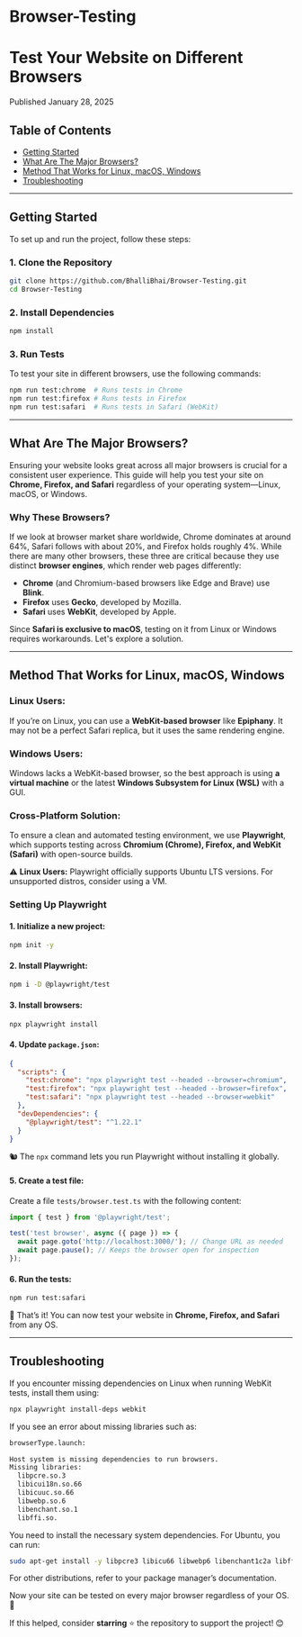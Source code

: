 # Browser-Testing

# Test Your Website on Different Browsers

Published January 28, 2025

## Table of Contents

- [Getting Started](#getting-started)
- [What Are The Major Browsers?](#what-are-the-major-browsers)
- [Method That Works for Linux, macOS, Windows](#method-that-works-for-linux-macos-windows)
- [Troubleshooting](#troubleshooting)

---

## Getting Started

To set up and run the project, follow these steps:

### 1. Clone the Repository
```sh
git clone https://github.com/BhalliBhai/Browser-Testing.git
cd Browser-Testing
```

### 2. Install Dependencies
```sh
npm install
```

### 3. Run Tests
To test your site in different browsers, use the following commands:

```sh
npm run test:chrome  # Runs tests in Chrome
npm run test:firefox # Runs tests in Firefox
npm run test:safari  # Runs tests in Safari (WebKit)
```

---

## What Are The Major Browsers?

Ensuring your website looks great across all major browsers is crucial for a consistent user experience. This guide will help you test your site on **Chrome, Firefox, and Safari** regardless of your operating system—Linux, macOS, or Windows.

### Why These Browsers?

If we look at browser market share worldwide, Chrome dominates at around 64%, Safari follows with about 20%, and Firefox holds roughly 4%. While there are many other browsers, these three are critical because they use distinct **browser engines**, which render web pages differently:

- **Chrome** (and Chromium-based browsers like Edge and Brave) use **Blink**.
- **Firefox** uses **Gecko**, developed by Mozilla.
- **Safari** uses **WebKit**, developed by Apple.

Since **Safari is exclusive to macOS**, testing on it from Linux or Windows requires workarounds. Let's explore a solution.

---

## Method That Works for Linux, macOS, Windows

### Linux Users:
If you’re on Linux, you can use a **WebKit-based browser** like **Epiphany**. It may not be a perfect Safari replica, but it uses the same rendering engine.

### Windows Users:
Windows lacks a WebKit-based browser, so the best approach is using **a virtual machine** or the latest **Windows Subsystem for Linux (WSL)** with a GUI.

### Cross-Platform Solution:
To ensure a clean and automated testing environment, we use **Playwright**, which supports testing across **Chromium (Chrome), Firefox, and WebKit (Safari)** with open-source builds.

⚠️ **Linux Users:** Playwright officially supports Ubuntu LTS versions. For unsupported distros, consider using a VM.

### Setting Up Playwright

#### 1. Initialize a new project:
```sh
npm init -y
```

#### 2. Install Playwright:
```sh
npm i -D @playwright/test
```

#### 3. Install browsers:
```sh
npx playwright install
```

#### 4. Update `package.json`:
```json
{
  "scripts": {
    "test:chrome": "npx playwright test --headed --browser=chromium",
    "test:firefox": "npx playwright test --headed --browser=firefox",
    "test:safari": "npx playwright test --headed --browser=webkit"
  },
  "devDependencies": {
    "@playwright/test": "^1.22.1"
  }
}
```
🐿️ The `npx` command lets you run Playwright without installing it globally.

#### 5. Create a test file:
Create a file `tests/browser.test.ts` with the following content:
```ts
import { test } from '@playwright/test';

test('test browser', async ({ page }) => {
  await page.goto('http://localhost:3000/'); // Change URL as needed
  await page.pause(); // Keeps the browser open for inspection
});
```

#### 6. Run the tests:
```sh
npm run test:safari
```
🎉 That’s it! You can now test your website in **Chrome, Firefox, and Safari** from any OS.

---

## Troubleshooting

If you encounter missing dependencies on Linux when running WebKit tests, install them using:
```sh
npx playwright install-deps webkit
```

If you see an error about missing libraries such as:
```sh
browserType.launch:

Host system is missing dependencies to run browsers.
Missing libraries:
  libpcre.so.3
  libicui18n.so.66
  libicuuc.so.66
  libwebp.so.6
  libenchant.so.1
  libffi.so.
```
You need to install the necessary system dependencies. For Ubuntu, you can run:
```sh
sudo apt-get install -y libpcre3 libicu66 libwebp6 libenchant1c2a libffi7
```
For other distributions, refer to your package manager’s documentation.

Now your site can be tested on every major browser regardless of your OS. 🚀

If this helped, consider **starring** ⭐ the repository to support the project! 😊
